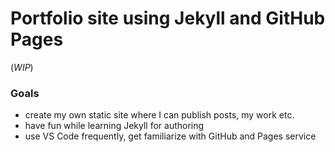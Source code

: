 # Portfolio site using Jekyll and GitHub Pages  
(*WIP*)
### Goals
- create my own static site where I can publish posts, my work etc.
- have fun while learning Jekyll for authoring
- use VS Code frequently, get familiarize with GitHub and Pages service  
</br>  
